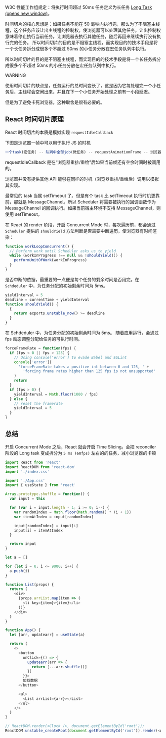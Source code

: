 W3C 性能工作组规定：将执行时间超过 50ms 任务定义为长任务 [Long Task (opens new window)](https://developer.mozilla.org/zh-CN/docs/Web/API/Long_Tasks_API)。

时间切片的核心思想是：如果任务不能在 50 毫秒内执行完，那么为了不阻塞主线程，这个任务应该让出主线程的控制权，使浏览器可以处理其他任务。让出控制权意味着停止执行当前任务，让浏览器去执行其他任务，随后再回来继续执行没有执行完的任务。 所以时间切片的目的是不阻塞主线程，而实现目的的技术手段是将一个长任务拆分成很多个不超过 50ms 的小任务分散在宏任务队列中执行。

所以时间切片的目的是不阻塞主线程，而实现目的的技术手段是将一个长任务拆分成很多个不超过 50ms 的小任务分散在宏任务队列中执行。

WARNING

使用时间切片的缺点是，任务运行的总时间变长了，这是因为它每处理完一个小任务后，主线程会空闲出来，并且在下一个小任务开始处理之前有一小段延迟。

但是为了避免卡死浏览器，这种取舍是很有必要的。

## React 时间切片原理

React 时间切片的本质是模拟实现 `requestIdleCallback`

下图是浏览器一帧中可以用于执行 JS 的时机

```js
一个task(宏任务) -- 队列中全部job(微任务) -- requestAnimationFrame -- 浏览器重排/重绘 -- requestIdleCallback
```

requestIdleCallback 是在“浏览器重排/重绘”后如果当前帧还有空余时间时被调用的。

浏览器并没有提供其他 API 能够在同样的时机（浏览器重排/重绘后）调用以模拟其实现。

最常见的 task 当属 setTimeout 了。但是有个 task 比 setTimeout 执行时机更靠前，那就是 MessageChannel。所以 Scheduler 将需要被执行的回调函数作为 MessageChannel 的回调执行。如果当前宿主环境不支持 MessageChannel，则使用 setTimeout。

在 React 的 render 阶段，开启 Concurrent Mode 时，每次遍历前，都会通过 `Scheduler` 提供的 `shouldYield` 方法判断是否需要中断遍历，使浏览器有时间渲染：

```js
function workLoopConcurrent() {
  // Perform work until Scheduler asks us to yield
  while (workInProgress !== null && !shouldYield()) {
    performUnitOfWork(workInProgress)
  }
}
```

是否中断的依据，最重要的一点便是每个任务的剩余时间是否用完。在 `Schdeduler` 中，为任务分配的初始剩余时间为 5ms。

```js
yieldInterval = 5
deadline = currentTime + yieldInterval
function shouldYield() {
  {
    return exports.unstable_now() >= deadline
  }
}
```

在 Schdeduler 中，为任务分配的初始剩余时间为 5ms。 随着应用运行，会通过 fps 动态调整分配给任务的可执行时间。

```js
forceFrameRate = function(fps) {
  if (fps < 0 || fps > 125) {
    // Using console['error'] to evade Babel and ESLint
    console['error'](
      'forceFrameRate takes a positive int between 0 and 125, ' +
        'forcing frame rates higher than 125 fps is not unsupported'
    )
    return
  }
  if (fps > 0) {
    yieldInterval = Math.floor(1000 / fps)
  } else {
    // reset the framerate
    yieldInterval = 5
  }
}
```

## 总结

开启 Concurrent Mode 之后，React 就会开启 Time Slicing。会把 reconciler 阶段的 Long task 变成拆分为 `5 ms (60fps)` 左右的的任务，减小浏览器的卡顿





```js
import React from 'react'
import ReactDOM from 'react-dom'
import './index.css'

import './App.css'
import { useState } from 'react'

Array.prototype.shuffle = function() {
  var input = this

  for (var i = input.length - 1; i >= 0; i--) {
    var randomIndex = Math.floor(Math.random() * (i + 1))
    var itemAtIndex = input[randomIndex]

    input[randomIndex] = input[i]
    input[i] = itemAtIndex
  }

  return input
}

let a = []

for (let i = 0; i <= 9000; i++) {
  a.push(i)
}

function List(props) {
  return (
    <div>
      {props.arrList.map(item => (
        <li key={item}>{item}</li>
      ))}
    </div>
  )
}

function App() {
  let [arr, updatearr] = useState(a)

  return (
    <>
      <button
        onClick={() => {
          updatearr(arr => {
            return [...arr.shuffle()]
          })
        }}>
        加载数据
      </button>

      <ul>
        <List arrList={arr}></List>
      </ul>
    </>
  )
}

// ReactDOM.render(<Clock />, document.getElementById('root'));
ReactDOM.unstable_createRoot(document.getElementById('root')).render(<App />)
```
